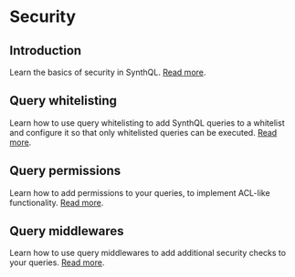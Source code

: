 # Security

## Introduction

Learn the basics of security in SynthQL. [Read more](./security/introduction).

## Query whitelisting

Learn how to use query whitelisting to add SynthQL queries to a whitelist and configure it so that only whitelisted queries can be executed. [Read more](./security/query-whitelisting).

## Query permissions

Learn how to add permissions to your queries, to implement ACL-like functionality. [Read more](./security/query-permissions).

## Query middlewares

Learn how to use query middlewares to add additional security checks to your queries. [Read more](./security/query-middlewares).
